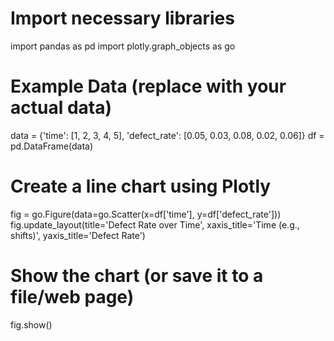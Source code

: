 # Import necessary libraries
import pandas as pd
import plotly.graph_objects as go

# Example Data (replace with your actual data)
data = {'time': [1, 2, 3, 4, 5],
        'defect_rate': [0.05, 0.03, 0.08, 0.02, 0.06]}
df = pd.DataFrame(data)

# Create a line chart using Plotly
fig = go.Figure(data=go.Scatter(x=df['time'], y=df['defect_rate']))
fig.update_layout(title='Defect Rate over Time',
                  xaxis_title='Time (e.g., shifts)',
                  yaxis_title='Defect Rate')

# Show the chart (or save it to a file/web page)
fig.show()

